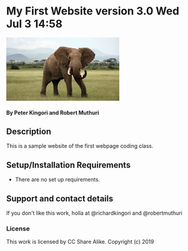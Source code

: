 # My First Website version 3.0 Wed Jul 3 14:58
![](images/elephant.jpg)
#### By **Peter Kingori and Robert Muthuri**
## Description
This is a sample website of the first webpage coding class.

## Setup/Installation Requirements
* There are no set up requirements.

## Support and contact details
If you don't like this work, holla at @richardkingori and @robertmuthuri

### License
This work is licensed by CC Share Alike.
Copyright (c) 2019
